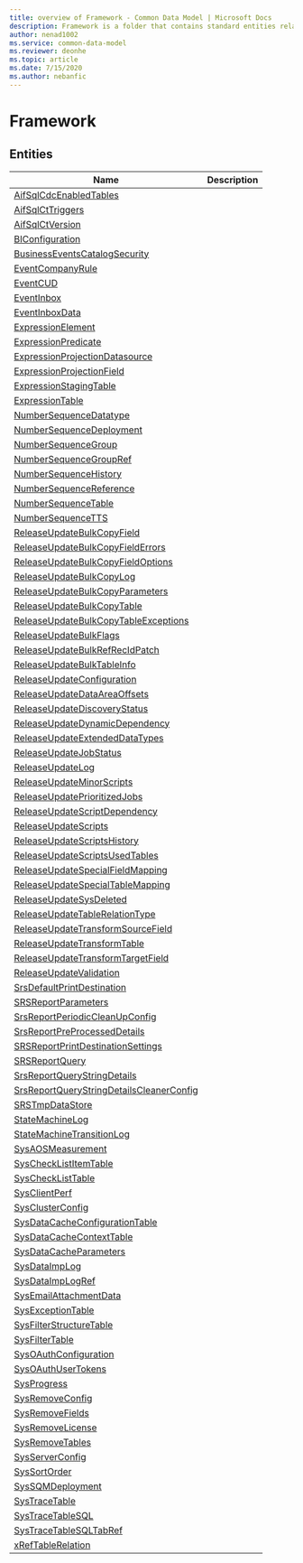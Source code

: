 ```yaml
---
title: overview of Framework - Common Data Model | Microsoft Docs
description: Framework is a folder that contains standard entities related to the Common Data Model.
author: nenad1002
ms.service: common-data-model
ms.reviewer: deonhe
ms.topic: article
ms.date: 7/15/2020
ms.author: nebanfic
---
```


# Framework


## Entities

|Name|Description|
|---|---|
|[AifSqlCdcEnabledTables](AifSqlCdcEnabledTables.md)||
|[AifSqlCtTriggers](AifSqlCtTriggers.md)||
|[AifSqlCtVersion](AifSqlCtVersion.md)||
|[BIConfiguration](BIConfiguration.md)||
|[BusinessEventsCatalogSecurity](BusinessEventsCatalogSecurity.md)||
|[EventCompanyRule](EventCompanyRule.md)||
|[EventCUD](EventCUD.md)||
|[EventInbox](EventInbox.md)||
|[EventInboxData](EventInboxData.md)||
|[ExpressionElement](ExpressionElement.md)||
|[ExpressionPredicate](ExpressionPredicate.md)||
|[ExpressionProjectionDatasource](ExpressionProjectionDatasource.md)||
|[ExpressionProjectionField](ExpressionProjectionField.md)||
|[ExpressionStagingTable](ExpressionStagingTable.md)||
|[ExpressionTable](ExpressionTable.md)||
|[NumberSequenceDatatype](NumberSequenceDatatype.md)||
|[NumberSequenceDeployment](NumberSequenceDeployment.md)||
|[NumberSequenceGroup](NumberSequenceGroup.md)||
|[NumberSequenceGroupRef](NumberSequenceGroupRef.md)||
|[NumberSequenceHistory](NumberSequenceHistory.md)||
|[NumberSequenceReference](NumberSequenceReference.md)||
|[NumberSequenceTable](NumberSequenceTable.md)||
|[NumberSequenceTTS](NumberSequenceTTS.md)||
|[ReleaseUpdateBulkCopyField](ReleaseUpdateBulkCopyField.md)||
|[ReleaseUpdateBulkCopyFieldErrors](ReleaseUpdateBulkCopyFieldErrors.md)||
|[ReleaseUpdateBulkCopyFieldOptions](ReleaseUpdateBulkCopyFieldOptions.md)||
|[ReleaseUpdateBulkCopyLog](ReleaseUpdateBulkCopyLog.md)||
|[ReleaseUpdateBulkCopyParameters](ReleaseUpdateBulkCopyParameters.md)||
|[ReleaseUpdateBulkCopyTable](ReleaseUpdateBulkCopyTable.md)||
|[ReleaseUpdateBulkCopyTableExceptions](ReleaseUpdateBulkCopyTableExceptions.md)||
|[ReleaseUpdateBulkFlags](ReleaseUpdateBulkFlags.md)||
|[ReleaseUpdateBulkRefRecIdPatch](ReleaseUpdateBulkRefRecIdPatch.md)||
|[ReleaseUpdateBulkTableInfo](ReleaseUpdateBulkTableInfo.md)||
|[ReleaseUpdateConfiguration](ReleaseUpdateConfiguration.md)||
|[ReleaseUpdateDataAreaOffsets](ReleaseUpdateDataAreaOffsets.md)||
|[ReleaseUpdateDiscoveryStatus](ReleaseUpdateDiscoveryStatus.md)||
|[ReleaseUpdateDynamicDependency](ReleaseUpdateDynamicDependency.md)||
|[ReleaseUpdateExtendedDataTypes](ReleaseUpdateExtendedDataTypes.md)||
|[ReleaseUpdateJobStatus](ReleaseUpdateJobStatus.md)||
|[ReleaseUpdateLog](ReleaseUpdateLog.md)||
|[ReleaseUpdateMinorScripts](ReleaseUpdateMinorScripts.md)||
|[ReleaseUpdatePrioritizedJobs](ReleaseUpdatePrioritizedJobs.md)||
|[ReleaseUpdateScriptDependency](ReleaseUpdateScriptDependency.md)||
|[ReleaseUpdateScripts](ReleaseUpdateScripts.md)||
|[ReleaseUpdateScriptsHistory](ReleaseUpdateScriptsHistory.md)||
|[ReleaseUpdateScriptsUsedTables](ReleaseUpdateScriptsUsedTables.md)||
|[ReleaseUpdateSpecialFieldMapping](ReleaseUpdateSpecialFieldMapping.md)||
|[ReleaseUpdateSpecialTableMapping](ReleaseUpdateSpecialTableMapping.md)||
|[ReleaseUpdateSysDeleted](ReleaseUpdateSysDeleted.md)||
|[ReleaseUpdateTableRelationType](ReleaseUpdateTableRelationType.md)||
|[ReleaseUpdateTransformSourceField](ReleaseUpdateTransformSourceField.md)||
|[ReleaseUpdateTransformTable](ReleaseUpdateTransformTable.md)||
|[ReleaseUpdateTransformTargetField](ReleaseUpdateTransformTargetField.md)||
|[ReleaseUpdateValidation](ReleaseUpdateValidation.md)||
|[SrsDefaultPrintDestination](SrsDefaultPrintDestination.md)||
|[SRSReportParameters](SRSReportParameters.md)||
|[SrsReportPeriodicCleanUpConfig](SrsReportPeriodicCleanUpConfig.md)||
|[SrsReportPreProcessedDetails](SrsReportPreProcessedDetails.md)||
|[SRSReportPrintDestinationSettings](SRSReportPrintDestinationSettings.md)||
|[SRSReportQuery](SRSReportQuery.md)||
|[SrsReportQueryStringDetails](SrsReportQueryStringDetails.md)||
|[SrsReportQueryStringDetailsCleanerConfig](SrsReportQueryStringDetailsCleanerConfig.md)||
|[SRSTmpDataStore](SRSTmpDataStore.md)||
|[StateMachineLog](StateMachineLog.md)||
|[StateMachineTransitionLog](StateMachineTransitionLog.md)||
|[SysAOSMeasurement](SysAOSMeasurement.md)||
|[SysCheckListItemTable](SysCheckListItemTable.md)||
|[SysCheckListTable](SysCheckListTable.md)||
|[SysClientPerf](SysClientPerf.md)||
|[SysClusterConfig](SysClusterConfig.md)||
|[SysDataCacheConfigurationTable](SysDataCacheConfigurationTable.md)||
|[SysDataCacheContextTable](SysDataCacheContextTable.md)||
|[SysDataCacheParameters](SysDataCacheParameters.md)||
|[SysDataImpLog](SysDataImpLog.md)||
|[SysDataImpLogRef](SysDataImpLogRef.md)||
|[SysEmailAttachmentData](SysEmailAttachmentData.md)||
|[SysExceptionTable](SysExceptionTable.md)||
|[SysFilterStructureTable](SysFilterStructureTable.md)||
|[SysFilterTable](SysFilterTable.md)||
|[SysOAuthConfiguration](SysOAuthConfiguration.md)||
|[SysOAuthUserTokens](SysOAuthUserTokens.md)||
|[SysProgress](SysProgress.md)||
|[SysRemoveConfig](SysRemoveConfig.md)||
|[SysRemoveFields](SysRemoveFields.md)||
|[SysRemoveLicense](SysRemoveLicense.md)||
|[SysRemoveTables](SysRemoveTables.md)||
|[SysServerConfig](SysServerConfig.md)||
|[SysSortOrder](SysSortOrder.md)||
|[SysSQMDeployment](SysSQMDeployment.md)||
|[SysTraceTable](SysTraceTable.md)||
|[SysTraceTableSQL](SysTraceTableSQL.md)||
|[SysTraceTableSQLTabRef](SysTraceTableSQLTabRef.md)||
|[xRefTableRelation](xRefTableRelation.md)||
